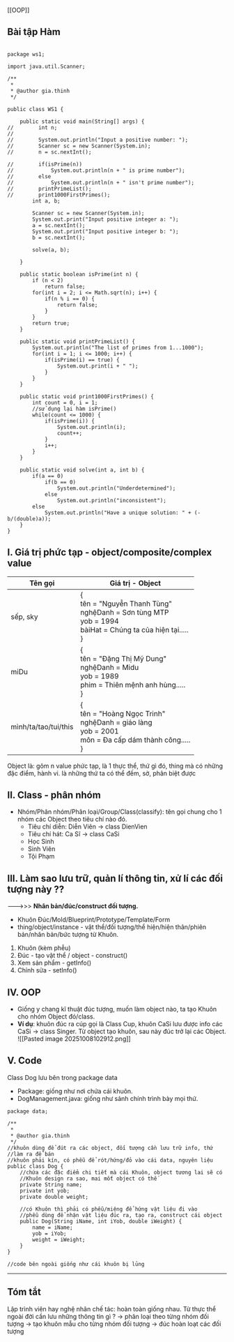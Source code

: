 [[OOP]]

## Bài tập Hàm 
```

package ws1;

import java.util.Scanner;

/**
 *
 * @author gia.thinh
 */

public class WS1 {

    public static void main(String[] args) {
//        int n;
//        
//        System.out.println("Input a positive number: ");
//        Scanner sc = new Scanner(System.in);
//        n = sc.nextInt();
        
//        if(isPrime(n))
//            System.out.println(n + " is prime number");
//        else
//            System.out.println(n + " isn't prime number");
//        printPrimeList();
//        print1000FirstPrimes();
        int a, b; 
        
        Scanner sc = new Scanner(System.in);
        System.out.print("Input positive integer a: ");
        a = sc.nextInt();
        System.out.print("Input positive integer b: ");
        b = sc.nextInt();
        
        solve(a, b);
        
    }
    
    public static boolean isPrime(int n) {
        if (n < 2) 
            return false; 
        for(int i = 2; i <= Math.sqrt(n); i++) {
            if(n % i == 0) {
                return false; 
            }
        }
        return true;
    }
    
    public static void printPrimeList() {
        System.out.println("The list of primes from 1...1000");
        for(int i = 1; i <= 1000; i++) {
            if(isPrime(i) == true) {
                System.out.print(i + " ");
            }
        }
    }
       
    public static void print1000FirstPrimes() {
        int count = 0, i = 1;
        //sử dụng lại hàm isPrime()
        while(count <= 1000) {
            if(isPrime(i)) { 
                System.out.println(i);
                count++;
            }
            i++; 
        }
    }     

    public static void solve(int a, int b) {
        if(a == 0) 
            if(b == 0)
                System.out.println("Underdetermined");
            else
                System.out.println("inconsistent");
        else
            System.out.println("Have a unique solution: " + (-b/(double)a));
    }
}
```
## I. Giá trị phức tạp - object/composite/complex value

| Tên gọi              | Giá trị - Object                                                                                                                                  |
| -------------------- | ------------------------------------------------------------------------------------------------------------------------------------------------- |
| sếp, sky             | {<br>tên             = "Nguyễn Thanh Tùng"<br>nghệDanh = Sơn tùng MTP<br>yob            = 1994<br>bàiHat        = Chúng ta của hiện tại.....<br>} |
| miDu                 | {<br>tên             = "Đặng Thị Mỹ Dung"<br>nghệDanh = Midu<br>yob            = 1989<br>phim          = Thiên mệnh anh hùng.....<br>}            |
| mình/ta/tao/tui/this | {<br>tên             = "Hoàng Ngọc Trinh"<br>nghệDanh = giáo làng<br>yob            = 2001<br>môn           = Đa cấp dám thành công.....<br>}     |
Object là: gôm n value phức tạp, là 1 thực thể, thứ gì đó, thing mà có những đặc điểm, hành vi. 
							là những thứ ta có thể đếm, sờ, phân biệt được			

## II.  Class - phân nhóm
- Nhóm/Phân nhóm/Phân loại/Group/Class(classify): tên gọi chung cho 1 nhóm các Object theo tiêu chí nào đó.
	- Tiêu chí diễn: Diễn Viên -> class DienVien
	- Tiêu chí hát: Ca Sĩ -> class CaSi
	- Học Sinh
	- Sinh Viên
	- Tội Phạm
## III. Làm sao lưu trữ, quản lí thông tin, xử lí các đối tượng này ??
--->>> **Nhân bản/đúc/construct đối tượng.** 
- Khuôn Đúc/Mold/Blueprint/Prototype/Template/Form
- thing/object/instance - vật thể/đối tượng/thể hiện/hiện thân/phiên bản/nhân bản/bức tượng từ Khuôn. 
1. Khuôn (kèm phễu)
2. Đúc - tạo vật thể / object - construct()
3. Xem sản phẩm - getInfo()
4. Chỉnh sửa - setInfo()
## IV. OOP
- Giống y chang kĩ thuật đúc tượng, muốn làm object nào, ta tạo Khuôn cho nhóm Object đó/class. 
- **Ví dụ**: khuôn đúc ra cúp gọi là Class Cup, khuôn CaSi lưu được info các CaSi -> class Singer. 
	 Từ object tạo khuôn, sau này đúc trở lại các Object.
	![[Pasted image 20251008102912.png]]
## V. Code
Class Dog lưu bên trong package data 
- Package: giống như nơi chứa cái khuôn. 
- DogManagement.java: giống như sảnh chính trình bày mọi thứ.
```
package data;

/**
 *
 * @author gia.thinh
 */
//khuôn dùng để đút ra các object, đối tượng cần lưu trữ info, thứ
//làm ra để bán
//khuôn phải kín, có phễu để rót/hứng/đỏ vào cái data, nguyên liệu
public class Dog {
    //chứa các đặc điểm chi tiết mà cái Khuôn, object tương lai sẽ có
    //Khuôn design ra sao, mai mốt object có thế
    private String name;
    private int yob; 
    private double weight; 
    
    //có Khuôn thì phải có phễu/miệng để hứng vật liệu đi vào
    //phễu dùng để nhận vật liệu đúc ra, tạo ra, construct cái object
    public Dog(String iName, int iYob, double iWeight) {
        name = iName; 
        yob = iYob; 
        weight = iWeight; 
    }
}

//code bên ngoài giống như cái khuôn bị lủng

```
---
## Tóm tắt
Lập trình viên hay nghệ nhân chế tác: hoàn toàn giống nhau. Từ thực thể ngoài đời cần lưu những thông tin gì ? -> phân loại theo từng nhóm đối tượng -> tạo khuôn mẫu cho từng nhóm đối tượng -> đúc hoàn loạt các đối tượng